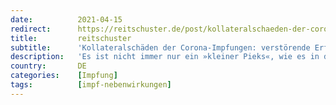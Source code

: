 ```yaml
---
date:          2021-04-15
redirect:      https://reitschuster.de/post/kollateralschaeden-der-corona-impfungen-verstoerende-erfahrungsberichte/
title:         reitschuster
subtitle:      'Kollateralschäden der Corona-Impfungen: verstörende Erfahrungsberichte'
description:   'Es ist nicht immer nur ein »kleiner Pieks«, wie es in den Regierungs-Werbespots so schön heißt. Persönliche Impferfahrungen werden in den überregionalen Medien fast vollständig ignoriert und in den Lokalzeitungen oft nur am Rande abhandelt. Hier einige persönliche Geschichten. GASTBEITRAG.'
country:       DE
categories:    [Impfung]
tags:          [impf-nebenwirkungen]
---
```

